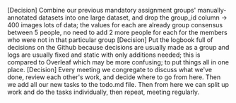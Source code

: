 [Decision] Combine our previous mandatory assignment groups' manually-annotated datasets into one large dataset, and drop the group_id column -> 400 images lots of data; the values for each are already group consensus between 5 people, no need to add 2 more people for each for the members who were not in that particular group
[Decision] Put the logbook full of decisions on the Github because decisions are usually made as a group and logs are usually fixed and static with only additions needed; this is compared to Overleaf which may be more confusing; to put things all in one place.
[Decision] Every meeting we congregate to discuss what we've done, review each other's work, and decide where to go from here. Then we add all our new tasks to the todo.md file. Then from here we can split up work and do the tasks individually, then repeat, meeting regularly.